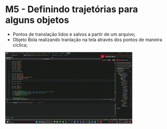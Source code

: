 # M5 - Definindo trajetórias para alguns objetos

- Pontos de translação lidos e salvos a partir de um arquivo;
- Objeto Bola realizando tranlação na tela através dos pontos de maneira cíclica;

![gif](/CGCCHibrido-main/CGCCHibrido-main/Modulo6/imagens/Trajetoria_bola.gif)

